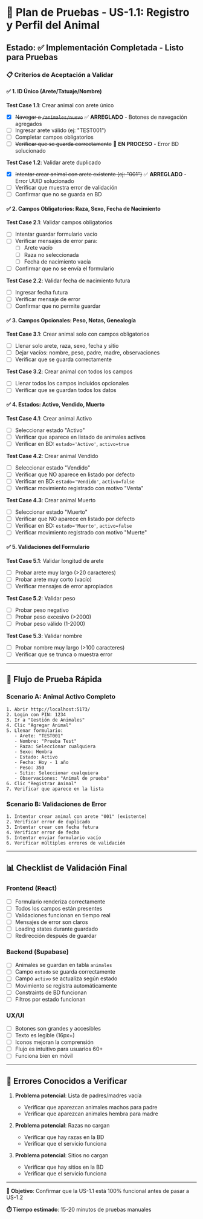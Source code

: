 # 🧪 Plan de Pruebas - US-1.1: Registro y Perfil del Animal

## **Estado**: ✅ Implementación Completada - Listo para Pruebas

### **📋 Criterios de Aceptación a Validar**

#### **✅ 1. ID Único (Arete/Tatuaje/Nombre)**
**Test Case 1.1**: Crear animal con arete único
- [x] ~~Navegar a `/animales/nuevo`~~ ✅ **ARREGLADO** - Botones de navegación agregados
- [ ] Ingresar arete válido (ej: "TEST001")  
- [ ] Completar campos obligatorios
- [ ] ~~Verificar que se guarda correctamente~~ 🔧 **EN PROCESO** - Error BD solucionado

**Test Case 1.2**: Validar arete duplicado
- [x] ~~Intentar crear animal con arete existente (ej: "001")~~ ✅ **ARREGLADO** - Error UUID solucionado
- [ ] Verificar que muestra error de validación
- [ ] Confirmar que no se guarda en BD

#### **✅ 2. Campos Obligatorios: Raza, Sexo, Fecha de Nacimiento**
**Test Case 2.1**: Validar campos obligatorios
- [ ] Intentar guardar formulario vacío
- [ ] Verificar mensajes de error para:
  - [ ] Arete vacío
  - [ ] Raza no seleccionada
  - [ ] Fecha de nacimiento vacía
- [ ] Confirmar que no se envía el formulario

**Test Case 2.2**: Validar fecha de nacimiento futura
- [ ] Ingresar fecha futura
- [ ] Verificar mensaje de error
- [ ] Confirmar que no permite guardar

#### **✅ 3. Campos Opcionales: Peso, Notas, Genealogía**
**Test Case 3.1**: Crear animal solo con campos obligatorios
- [ ] Llenar solo arete, raza, sexo, fecha y sitio
- [ ] Dejar vacíos: nombre, peso, padre, madre, observaciones
- [ ] Verificar que se guarda correctamente

**Test Case 3.2**: Crear animal con todos los campos
- [ ] Llenar todos los campos incluidos opcionales
- [ ] Verificar que se guardan todos los datos

#### **✅ 4. Estados: Activo, Vendido, Muerto**
**Test Case 4.1**: Crear animal Activo
- [ ] Seleccionar estado "Activo"
- [ ] Verificar que aparece en listado de animales activos
- [ ] Verificar en BD: `estado='Activo'`, `activo=true`

**Test Case 4.2**: Crear animal Vendido
- [ ] Seleccionar estado "Vendido"
- [ ] Verificar que NO aparece en listado por defecto
- [ ] Verificar en BD: `estado='Vendido'`, `activo=false`
- [ ] Verificar movimiento registrado con motivo "Venta"

**Test Case 4.3**: Crear animal Muerto
- [ ] Seleccionar estado "Muerto"
- [ ] Verificar que NO aparece en listado por defecto
- [ ] Verificar en BD: `estado='Muerto'`, `activo=false`
- [ ] Verificar movimiento registrado con motivo "Muerte"

#### **✅ 5. Validaciones del Formulario**
**Test Case 5.1**: Validar longitud de arete
- [ ] Probar arete muy largo (>20 caracteres)
- [ ] Probar arete muy corto (vacío)
- [ ] Verificar mensajes de error apropiados

**Test Case 5.2**: Validar peso
- [ ] Probar peso negativo
- [ ] Probar peso excesivo (>2000)
- [ ] Probar peso válido (1-2000)

**Test Case 5.3**: Validar nombre
- [ ] Probar nombre muy largo (>100 caracteres)
- [ ] Verificar que se trunca o muestra error

---

## **🚀 Flujo de Prueba Rápida**

### **Scenario A: Animal Activo Completo**
```
1. Abrir http://localhost:5173/
2. Login con PIN: 1234
3. Ir a "Gestión de Animales"
4. Clic "Agregar Animal"
5. Llenar formulario:
   - Arete: "TEST001"
   - Nombre: "Prueba Test"
   - Raza: Seleccionar cualquiera
   - Sexo: Hembra
   - Estado: Activo
   - Fecha: Hoy - 1 año
   - Peso: 350
   - Sitio: Seleccionar cualquiera
   - Observaciones: "Animal de prueba"
6. Clic "Registrar Animal"
7. Verificar que aparece en la lista
```

### **Scenario B: Validaciones de Error**
```
1. Intentar crear animal con arete "001" (existente)
2. Verificar error de duplicado
3. Intentar crear con fecha futura
4. Verificar error de fecha
5. Intentar enviar formulario vacío
6. Verificar múltiples errores de validación
```

---

## **📊 Checklist de Validación Final**

### **Frontend (React)**
- [ ] Formulario renderiza correctamente
- [ ] Todos los campos están presentes
- [ ] Validaciones funcionan en tiempo real
- [ ] Mensajes de error son claros
- [ ] Loading states durante guardado
- [ ] Redirección después de guardar

### **Backend (Supabase)**
- [ ] Animales se guardan en tabla `animales`
- [ ] Campo `estado` se guarda correctamente
- [ ] Campo `activo` se actualiza según estado
- [ ] Movimiento se registra automáticamente
- [ ] Constraints de BD funcionan
- [ ] Filtros por estado funcionan

### **UX/UI**
- [ ] Botones son grandes y accesibles
- [ ] Texto es legible (16px+)
- [ ] Iconos mejoran la comprensión
- [ ] Flujo es intuitivo para usuarios 60+
- [ ] Funciona bien en móvil

---

## **🐛 Errores Conocidos a Verificar**

1. **Problema potencial**: Lista de padres/madres vacía
   - Verificar que aparezcan animales machos para padre
   - Verificar que aparezcan animales hembra para madre

2. **Problema potencial**: Razas no cargan
   - Verificar que hay razas en la BD
   - Verificar que el servicio funciona

3. **Problema potencial**: Sitios no cargan
   - Verificar que hay sitios en la BD
   - Verificar que el servicio funciona

---

**🎯 Objetivo**: Confirmar que la US-1.1 está 100% funcional antes de pasar a US-1.2

**⏱️ Tiempo estimado**: 15-20 minutos de pruebas manuales